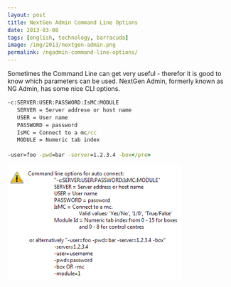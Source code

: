 ```yaml
---
layout: post
title: NextGen Admin Command Line Options
date: 2013-03-08
tags: [english, technology, barracuda]
image: /img/2013/nextgen-admin.png
permalink: /ngadmin-command-line-options/
---
```


Sometimes the Command Line can get very useful - therefor it is good to know which parameters can be used. NextGen Admin, formerly known as NG Admin, has some nice CLI options.

```cmd
-c:SERVER:USER:PASSWORD:IsMC:MODULE
   SERVER = Server addrese or host name
   USER = User name
   PASSWORD = password
   IsMC = Connect to a mc/cc
   MODULE = Numeric tab index

-user=foo -pwd=bar -server=1.2.3.4 -box</pre>
```

![ngadmin_commandline](/img/2013/ngadmin_commandline.png)